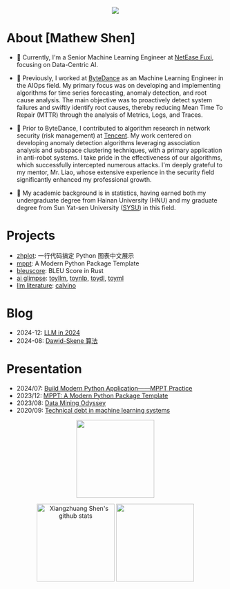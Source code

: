 <p align="center"> 
  <img src="https://profile-counter.glitch.me/shenxiangzhuang/count.svg" />
</p>

# About [Mathew Shen]
- 🔭 Currently, I'm a Senior Machine Learning Engineer at [NetEase Fuxi](https://fuxi.163.com/), focusing on Data-Centric AI.

- 🔭 Previously, I worked at [ByteDance](https://github.com/bytedance) as an Machine Learning Engineer in the AIOps field. My primary focus was on developing and implementing algorithms for time series forecasting, anomaly detection, and root cause analysis. The main objective was to proactively detect system failures and swiftly identify root causes, thereby reducing Mean Time To Repair (MTTR) through the analysis of Metrics, Logs, and Traces.

- 🔭 Prior to ByteDance, I contributed to algorithm research in network security (risk management) at [Tencent](https://github.com/Tencent). My work centered on developing anomaly detection algorithms leveraging association analysis and subspace clustering techniques, with a primary application in anti-robot systems. I take pride in the effectiveness of our algorithms, which successfully intercepted numerous attacks. I'm deeply grateful to my mentor, Mr. Liao, whose extensive experience in the security field significantly enhanced my professional growth.

- 🔭 My academic background is in statistics, having earned both my undergraduate degree from Hainan University (HNU) and my graduate degree from Sun Yat-sen University ([SYSU](https://github.com/sysu)) in this field.

# Projects
- [zhplot](https://github.com/shenxiangzhuang/zhplot): 一行代码搞定 Python 图表中文展示
- [mppt](https://github.com/shenxiangzhuang/mppt): A Modern Python Package Template
- [bleuscore](https://github.com/shenxiangzhuang/bleuscore): BLEU Score in Rust
- [ai glimpse](https://github.com/ai-glimpse): [toyllm](https://github.com/ai-glimpse/toyllm), [toynlp](https://github.com/ai-glimpse/toynlp), [toydl](https://github.com/ai-glimpse/toydl), [toyml](https://github.com/ai-glimpse/toyml)
- [llm literature](https://github.com/llm-literature): [calvino](https://github.com/llm-literature)

# Blog
- 2024-12: [LLM in 2024](https://datahonor.com/blog/2024/12/23/ai_think_2024/)
- 2024-08: [Dawid-Skene 算法](https://datahonor.com/blog/2024/08/21/ds/)

# Presentation
- 2024/07: [Build Modern Python Application——MPPT Practice](https://datahonor.com/mppt/#news)
- 2023/12: [MPPT: A Modern Python Package Template](https://github.com/shenxiangzhuang/career-public/blob/master/presentation/mppt.pdf)
- 2023/08: [Data Mining Odyssey](https://github.com/shenxiangzhuang/career-public/blob/master/presentation/review/2023/career_review_2023_public.pdf)
- 2020/09: [Technical debt in machine learning systems](https://github.com/shenxiangzhuang/career-public/blob/master/presentation/mlsys/ML-Debt.pdf)

<p align="center"> 
    <img height='180' src="https://github-profile-summary-cards.vercel.app/api/cards/profile-details?username=shenxiangzhuang&theme=react" />
</p>

<p align="center"> 
    <img alt="Xiangzhuang Shen's github stats" 
         height='180' src="https://github-readme-stats.vercel.app/api?username=shenxiangzhuang&count_private=true&show_icons=true&include_all_commits=false&theme=react" />
    <img height='180' src="https://api.githubtrends.io/user/svg/shenxiangzhuang/langs?time_range=one_year&compact=True&theme=dark" />
</p>





<!-- <p align="center">
<img alt="Xiangzhuang Shen's github stats" height='140' src="https://github-readme-stats.vercel.app/api?username=shenxiangzhuang&count_private=true&show_icons=true&include_all_commits=true&theme=react">
<img alt="Xiangzhuang Shen's github stats" height='140' src="https://github-profile-summary-cards.vercel.app/api/cards/profile-details?username=shenxiangzhuang&theme=react">
</p> -->


